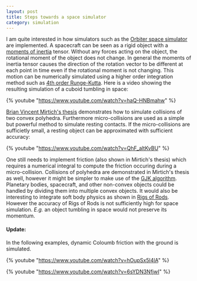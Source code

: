 ```yaml
---
layout: post
title: Steps towards a space simulator
category: simulation
---
```


I am quite interested in how simulators such as the [Orbiter space simulator][3] are implemented.
A spacecraft can be seen as a rigid object with a [moments of inertia][4] tensor.
Without any forces acting on the object, the rotational moment of the object does not change.
In general the moments of inertia tensor causes the direction of the rotation vector to be different at each point in time even if the rotational moment is not changing.
This motion can be numerically simulated using a higher order integration method such as [4th order Runge-Kutta][1].
Here is a video showing the resulting simulation of a cuboid tumbling in space:

{% youtube "https://www.youtube.com/watch?v=haQ-HNBmahw" %}

[Brian Vincent Mirtich's thesis][2] demonstrates how to simulate collisions of two convex polyhedra.
Furthermore micro-collisions are used as a simple but powerful method to simulate resting contacts.
If the micro-collisions are sufficietly small, a resting object can be approximated with sufficient accuracy:

{% youtube "https://www.youtube.com/watch?v=QhF_altKvBU" %}

One still needs to implement friction (also shown in Mirtich's thesis) which requires a numerical integral to compute the friction occuring during a micro-collision.
Collisions of polyhedra are demonstrated in Mirtich's thesis as well, however it might be simpler to make use of the [GJK algorithm][5].
Planetary bodies, spacecraft, and other non-convex objects could be handled by dividing them into multiple convex objects.
It would also be interesting to integrate soft body physics as shown in [Rigs of Rods][6].
However the accuracy of Rigs of Rods is not sufficiently high for space simulation.
*E.g.* an object tumbling in space would not preserve its momentum.

#### Update:

In the following examples, dynamic Coloumb friction with the ground is simulated.

{% youtube "https://www.youtube.com/watch?v=hOupSx5l4lA" %}

{% youtube "https://www.youtube.com/watch?v=6sYDN3NfjwI" %}

[1]: https://en.wikipedia.org/wiki/Runge%E2%80%93Kutta_methods
[2]: https://people.eecs.berkeley.edu/~jfc/mirtich/thesis/mirtichThesis.pdf
[3]: http://orbit.medphys.ucl.ac.uk/
[4]: https://en.wikipedia.org/wiki/List_of_moments_of_inertia
[5]: http://realtimecollisiondetection.net/pubs/SIGGRAPH04_Ericson_GJK_notes.pdf
[6]: https://www.rigsofrods.org/
